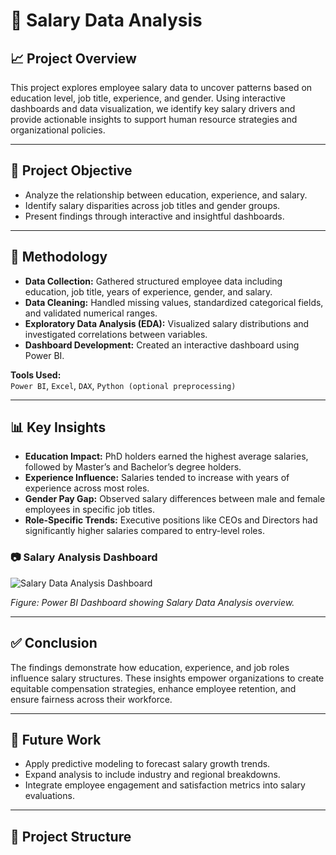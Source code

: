 # 💼 Salary Data Analysis

## 📈 Project Overview

This project explores employee salary data to uncover patterns based on education level, job title, experience, and gender. Using interactive dashboards and data visualization, we identify key salary drivers and provide actionable insights to support human resource strategies and organizational policies.

---

## 🎯 Project Objective

- Analyze the relationship between education, experience, and salary.
- Identify salary disparities across job titles and gender groups.
- Present findings through interactive and insightful dashboards.

---

## 🧠 Methodology

- **Data Collection:** Gathered structured employee data including education, job title, years of experience, gender, and salary.
- **Data Cleaning:** Handled missing values, standardized categorical fields, and validated numerical ranges.
- **Exploratory Data Analysis (EDA):** Visualized salary distributions and investigated correlations between variables.
- **Dashboard Development:** Created an interactive dashboard using Power BI.

**Tools Used:**  
`Power BI`, `Excel`, `DAX`, `Python (optional preprocessing)`

---

## 📊 Key Insights

- **Education Impact:** PhD holders earned the highest average salaries, followed by Master’s and Bachelor’s degree holders.
- **Experience Influence:** Salaries tended to increase with years of experience across most roles.
- **Gender Pay Gap:** Observed salary differences between male and female employees in specific job titles.
- **Role-Specific Trends:** Executive positions like CEOs and Directors had significantly higher salaries compared to entry-level roles.

### 📷 Salary Analysis Dashboard

![Salary Data Analysis Dashboard](visuals/Salary_Data_Analysis_Dashboard.JPG)

*Figure: Power BI Dashboard showing Salary Data Analysis overview.*

---

## ✅ Conclusion

The findings demonstrate how education, experience, and job roles influence salary structures. These insights empower organizations to create equitable compensation strategies, enhance employee retention, and ensure fairness across their workforce.

---

## 🚀 Future Work

- Apply predictive modeling to forecast salary growth trends.
- Expand analysis to include industry and regional breakdowns.
- Integrate employee engagement and satisfaction metrics into salary evaluations.

---

## 📁 Project Structure

